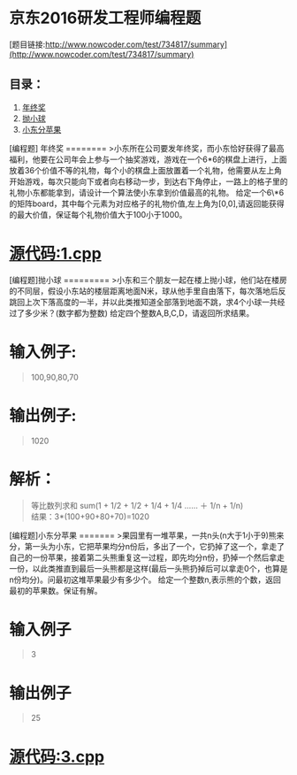 # 京东2016研发工程师编程题
[题目链接:http://www.nowcoder.com/test/734817/summary](http://www.nowcoder.com/test/734817/summary)

## 目录：
1. [年终奖](#第一题)
2. [抛小球](#第二题)
3. [小东分苹果](#第三题)

<a name = "第一题"/>
[编程题] 年终奖
========
>小东所在公司要发年终奖，而小东恰好获得了最高福利，他要在公司年会上参与一个抽奖游戏，游戏在一个6*6的棋盘上进行，上面放着36个价值不等的礼物，每个小的棋盘上面放置着一个礼物，他需要从左上角开始游戏，每次只能向下或者向右移动一步，到达右下角停止，一路上的格子里的礼物小东都能拿到，请设计一个算法使小东拿到价值最高的礼物。  
给定一个6\*6的矩阵board，其中每个元素为对应格子的礼物价值,左上角为[0,0],请返回能获得的最大价值，保证每个礼物价值大于100小于1000。

[源代码:1.cpp](1.cpp) 
====================

<a name = "第二题"/>
[编程题]抛小球
=========
>小东和三个朋友一起在楼上抛小球，他们站在楼房的不同层，假设小东站的楼层距离地面N米，球从他手里自由落下，每次落地后反跳回上次下落高度的一半，并以此类推知道全部落到地面不跳，求4个小球一共经过了多少米？(数字都为整数)   
给定四个整数A,B,C,D，请返回所求结果。     

输入例子:
=====
>100,90,80,70

输出例子:
=====
>1020

解析：
====
> 等比数列求和 sum(1 + 1/2 + 1/2 + 1/4 + 1/4 …… ＋ 1/n + 1/n)     
> 结果：3*(100+90+80+70)=1020

<a name = "第三题"/>
[编程题]小东分苹果
=======
>果园里有一堆苹果，一共n头(n大于1小于9)熊来分，第一头为小东，它把苹果均分n份后，多出了一个，它扔掉了这一个，拿走了自己的一份苹果，接着第二头熊重复这一过程，即先均分n份，扔掉一个然后拿走一份，以此类推直到最后一头熊都是这样(最后一头熊扔掉后可以拿走0个，也算是n份均分)。问最初这堆苹果最少有多少个。  
给定一个整数n,表示熊的个数，返回最初的苹果数。保证有解。

输入例子
====
>3

输出例子
====
>25

[源代码:3.cpp](3.cpp)
====================




